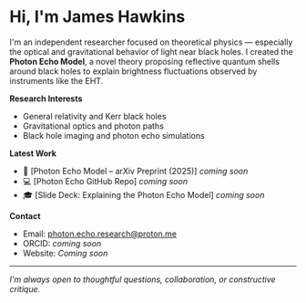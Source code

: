 # Hi, I'm James Hawkins 

I'm an independent researcher focused on theoretical physics — especially the optical and gravitational behavior of light near black holes. I created the **Photon Echo Model**, a novel theory proposing reflective quantum shells around black holes to explain brightness fluctuations observed by instruments like the EHT.

**Research Interests**
- General relativity and Kerr black holes
- Gravitational optics and photon paths
- Black hole imaging and photon echo simulations

**Latest Work**
- 📄 [Photon Echo Model – arXiv Preprint (2025)] *coming soon*
- 💻 [Photon Echo GitHub Repo] *coming soon*
- 🎓 [Slide Deck: Explaining the Photon Echo Model] *coming soon*

**Contact**
- Email: photon.echo.research@proton.me
- ORCID: *coming soon*
- Website: *Coming soon*

---

 *I'm always open to thoughtful questions, collaboration, or constructive critique.*

